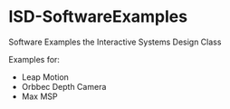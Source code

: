 # ISD-SoftwareExamples

Software Examples the Interactive Systems Design Class

Examples for:
- Leap Motion 
- Orbbec Depth Camera
- Max MSP